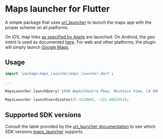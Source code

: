 # Maps launcher for Flutter

A simple package that uses [url_launcher](https://pub.dev/packages/url_launcher) to
launch the maps app with the proper scheme on all platforms.

On iOS, map links [as specified by Apple](https://developer.apple.com/library/archive/featuredarticles/iPhoneURLScheme_Reference/MapLinks/MapLinks.html) are launched.
On Android, the geo intent is used as documented [here](https://developer.android.com/guide/components/intents-common.html#Maps).
For web and other platforms, the plugin will simply launch [Google Maps](https://developers.google.com/maps/documentation/urls/guide).

## Usage

```dart
import 'package:maps_launcher/maps_launcher.dart';

...

MapsLauncher.launchQuery('1600 Amphitheatre Pkwy, Mountain View, CA 94043, USA');

MapsLauncher.launchCoordinates(37.4220041, -122.0862462);
```

## Supported SDK versions

Consult the table provided by the [url_launcher documentation](https://pub.dev/packages/url_launcher) to see which SDK versions [maps_launcher](.) supports.